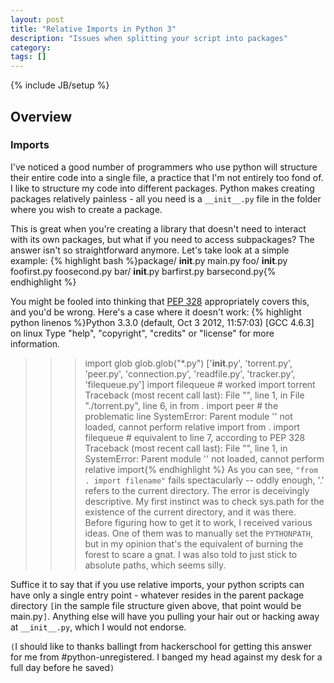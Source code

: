 ```yaml
---
layout: post
title: "Relative Imports in Python 3"
description: "Issues when splitting your script into packages"
category: 
tags: []
---
```

{% include JB/setup %}
## Overview
### Imports
I've noticed a good number of programmers who use python will structure their entire code into a single file, a practice that I'm not entirely too fond of. I like to structure my code into different packages. Python makes creating packages relatively painless - all you need is a `__init__.py` file in the folder where you wish to create a package.

This is great when you're creating a library that doesn't need to interact with its own packages, but what if you need to access subpackages? The answer isn't so straightforward anymore. Let's take look at a simple example:
{% highlight bash %}package/
  __init__.py
  main.py
  foo/
    __init__.py
    foofirst.py
    foosecond.py
  bar/
    __init__.py
    barfirst.py
    barsecond.py{% endhighlight %}

You might be fooled into thinking that [PEP 328](http://www.python.org/dev/peps/pep-0328/) appropriately covers this, and you'd be wrong. Here's a case where it doesn't work:
{% highlight python linenos %}Python 3.3.0 (default, Oct  3 2012, 11:57:03) 
[GCC 4.6.3] on linux
Type "help", "copyright", "credits" or "license" for more information.
>>> import glob
>>> glob.glob("*.py")
['__init__.py', 'torrent.py', 'peer.py', 'connection.py', 'readfile.py', 'tracker.py', 'filequeue.py']
>>> import filequeue # worked
>>> import torrent
Traceback (most recent call last):
  File "<stdin>", line 1, in <module>
  File "./torrent.py", line 6, in <module>
    from . import peer # the problematic line
SystemError: Parent module '' not loaded, cannot perform relative import
>>> from . import filequeue # equivalent to line 7, according to PEP 328
Traceback (most recent call last):
  File "<stdin>", line 1, in <module>
SystemError: Parent module '' not loaded, cannot perform relative import{% endhighlight %}
As you can see, `"from . import filename"` fails spectacularly -- oddly enough, '.' refers to the current directory. The error is deceivingly descriptive. My first instinct was to check sys.path for the existence of the current directory, and it was there. Before figuring how to get it to work, I received various ideas. One of them was to manually set the `PYTHONPATH`, but in my opinion that's the equivalent of burning the forest to scare a gnat. I was also told to just stick to absolute paths, which seems silly.

Suffice it to say that if you use relative imports, your python scripts can have only a single entry point - whatever resides in the parent package directory `[`in the sample file structure given above, that point would be main.py`]`. Anything else will have you pulling your hair out or hacking away at `__init__.py`, which I would not endorse.

`(`I should like to thanks ballingt from hackerschool for getting this answer for me from #python-unregistered. I banged my head against my desk for a full day before he saved`)`

